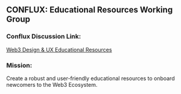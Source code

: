 ## CONFLUX: Educational Resources Working Group

### Conflux Discussion Link:
[Web3 Design & UX Educational Resources](http://discuss.conflux.network/t/web3-design-ux-educational-resources/33)

### Mission:
Create a robust and user-friendly educational resources to onboard newcomers to the Web3 Ecosystem. 

